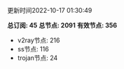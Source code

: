 更新时间2022-10-17 01:30:49

**总订阅: 45**
**总节点: 2091**
**有效节点: 356**
- v2ray节点: 216
- ss节点: 116
- trojan节点: 24
